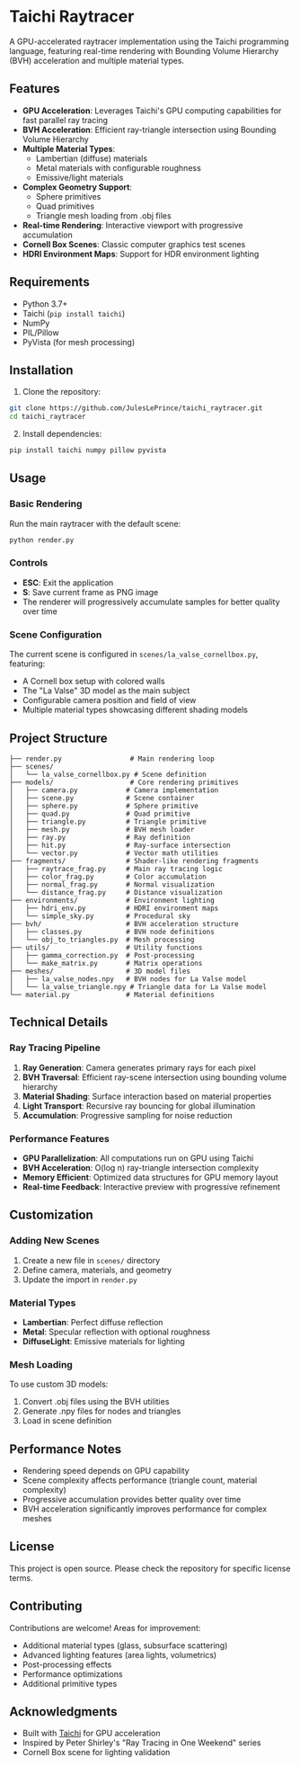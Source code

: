 # Taichi Raytracer

A GPU-accelerated raytracer implementation using the Taichi programming language, featuring real-time rendering with Bounding Volume Hierarchy (BVH) acceleration and multiple material types.

## Features

- **GPU Acceleration**: Leverages Taichi's GPU computing capabilities for fast parallel ray tracing
- **BVH Acceleration**: Efficient ray-triangle intersection using Bounding Volume Hierarchy
- **Multiple Material Types**: 
  - Lambertian (diffuse) materials
  - Metal materials with configurable roughness
  - Emissive/light materials
- **Complex Geometry Support**: 
  - Sphere primitives
  - Quad primitives  
  - Triangle mesh loading from .obj files
- **Real-time Rendering**: Interactive viewport with progressive accumulation
- **Cornell Box Scenes**: Classic computer graphics test scenes
- **HDRI Environment Maps**: Support for HDR environment lighting

## Requirements

- Python 3.7+
- Taichi (`pip install taichi`)
- NumPy
- PIL/Pillow
- PyVista (for mesh processing)

## Installation

1. Clone the repository:
```bash
git clone https://github.com/JulesLePrince/taichi_raytracer.git
cd taichi_raytracer
```

2. Install dependencies:
```bash
pip install taichi numpy pillow pyvista
```

## Usage

### Basic Rendering

Run the main raytracer with the default scene:
```bash
python render.py
```

### Controls

- **ESC**: Exit the application
- **S**: Save current frame as PNG image
- The renderer will progressively accumulate samples for better quality over time

### Scene Configuration

The current scene is configured in `scenes/la_valse_cornellbox.py`, featuring:
- A Cornell box setup with colored walls
- The "La Valse" 3D model as the main subject
- Configurable camera position and field of view
- Multiple material types showcasing different shading models

## Project Structure

```
├── render.py                 # Main rendering loop
├── scenes/
│   └── la_valse_cornellbox.py # Scene definition
├── models/                   # Core rendering primitives
│   ├── camera.py            # Camera implementation
│   ├── scene.py             # Scene container
│   ├── sphere.py            # Sphere primitive
│   ├── quad.py              # Quad primitive
│   ├── triangle.py          # Triangle primitive
│   ├── mesh.py              # BVH mesh loader
│   ├── ray.py               # Ray definition
│   ├── hit.py               # Ray-surface intersection
│   └── vector.py            # Vector math utilities
├── fragments/               # Shader-like rendering fragments
│   ├── raytrace_frag.py     # Main ray tracing logic
│   ├── color_frag.py        # Color accumulation
│   ├── normal_frag.py       # Normal visualization
│   └── distance_frag.py     # Distance visualization
├── environments/            # Environment lighting
│   ├── hdri_env.py          # HDRI environment maps
│   └── simple_sky.py        # Procedural sky
├── bvh/                     # BVH acceleration structure
│   ├── classes.py           # BVH node definitions
│   └── obj_to_triangles.py  # Mesh processing
├── utils/                   # Utility functions
│   ├── gamma_correction.py  # Post-processing
│   └── make_matrix.py       # Matrix operations
├── meshes/                  # 3D model files
│   ├── la_valse_nodes.npy   # BVH nodes for La Valse model
│   └── la_valse_triangle.npy # Triangle data for La Valse model
└── material.py              # Material definitions
```

## Technical Details

### Ray Tracing Pipeline

1. **Ray Generation**: Camera generates primary rays for each pixel
2. **BVH Traversal**: Efficient ray-scene intersection using bounding volume hierarchy
3. **Material Shading**: Surface interaction based on material properties
4. **Light Transport**: Recursive ray bouncing for global illumination
5. **Accumulation**: Progressive sampling for noise reduction

### Performance Features

- **GPU Parallelization**: All computations run on GPU using Taichi
- **BVH Acceleration**: O(log n) ray-triangle intersection complexity
- **Memory Efficient**: Optimized data structures for GPU memory layout
- **Real-time Feedback**: Interactive preview with progressive refinement

## Customization

### Adding New Scenes

1. Create a new file in `scenes/` directory
2. Define camera, materials, and geometry
3. Update the import in `render.py`

### Material Types

- **Lambertian**: Perfect diffuse reflection
- **Metal**: Specular reflection with optional roughness
- **DiffuseLight**: Emissive materials for lighting

### Mesh Loading

To use custom 3D models:
1. Convert .obj files using the BVH utilities
2. Generate .npy files for nodes and triangles
3. Load in scene definition

## Performance Notes

- Rendering speed depends on GPU capability
- Scene complexity affects performance (triangle count, material complexity)
- Progressive accumulation provides better quality over time
- BVH acceleration significantly improves performance for complex meshes

## License

This project is open source. Please check the repository for specific license terms.

## Contributing

Contributions are welcome! Areas for improvement:
- Additional material types (glass, subsurface scattering)
- Advanced lighting features (area lights, volumetrics)
- Post-processing effects
- Performance optimizations
- Additional primitive types

## Acknowledgments

- Built with [Taichi](https://github.com/taichi-dev/taichi) for GPU acceleration
- Inspired by Peter Shirley's "Ray Tracing in One Weekend" series
- Cornell Box scene for lighting validation

